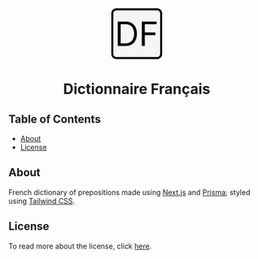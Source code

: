 <div align="center">
<img src="./client/app/icon.svg" width=100 height=100>
    <h1>Dictionnaire Français</h1>
</div>

<h2>Table of Contents</h2>

- [About](#about)
- [License](#license)

## About

French dictionary of prepositions made using [Next.js](https://nextjs.org/) and [Prisma](https://www.prisma.io/); styled using [Tailwind CSS](https://0tailwindcss.com/).

## License

To read more about the license, click [here](LICENSE.md).